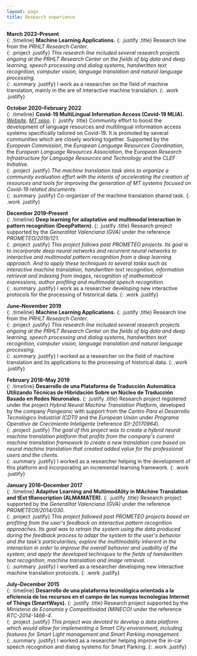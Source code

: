 ```yaml
---
layout: page
title: Research experience
---
```

**March 2022&ndash;Present** <br />
{: .timeline}
**Machine Learning Applications.**
{: .justify .title}
Research line from the *PRHLT Research Center*. <br />
{: .project .justify}
*This research line included several research projects ongoing at the PRHLT Research Center on the fields of big data and deep learning, speech processing and dialog systems, handwritten text recognition, computer vision, language translation and natural language processing.* <br />
{: .summary .justify}
I work as a researcher on the field of machine translation, mainly in the are of interactive machine translation.
{: .work .justify}


**October 2020&ndash;February 2022** <br />
{: .timeline}
**Covid-19 MultiLingual Information Access (Covid-19 MLIA).** *[Website](http://eval.covid19-mlia.eu/)*. *[MT repo](https://github.com/midobal/covid19mlia-mt-task)*.
{: .justify .title}
Community effort to boost the development of language resources and multilingual information access systems specifically tailored on Covid-19. It is promoted by several communities which are closely working together. Supported by the *European Commission*, the *European Language Resources Coordination*, the *European Language Resources Association*, the *European Research Infrastructure for Language Resources and Technology* and the *CLEF Initiative*.<br />
{: .project .justify}
*The machine translation task aims to organize a community evaluation effort with the intents of accelerating the creation of resources and tools for improving the generation of MT systems focused on Covid-19 related documents.* <br />
{: .summary .justify}
Co-organizer of the machine translation shared task.
{: .work .justify}

**December 2019&ndash;Present** <br />
{: .timeline}
**Deep learning for adaptative and multimodal Interaction in pattern recognition (DeepPattern).**
{: .justify .title}
Research project supported by the *Generalitat Valenciana (GVA)* under the reference *PROMETEO/2019/121*. <br />
{: .project .justify}
*This project follows past PROMETEO projects. Its goal is to incorporate deep neural networks and recurrent neural networks to interactive and multimodal pattern recognition from a deep learning approach. And to apply these techniques to several tasks such as interactive machine translation, handwritten text recognition, information retrieval and indexing from images, recognition of mathematical expressions, author profiling and multimodal speech recognition.* <br />
{: .summary .justify}
I work as a researcher developing new interactive protocols for the processing of historical data.
{: .work .justify}

**June&ndash;November 2019** <br />
{: .timeline}
**Machine Learning Applications.**
{: .justify .title}
Research line from the *PRHLT Research Center*. <br />
{: .project .justify}
*This research line included several research projects ongoing at the PRHLT Research Center on the fields of big data and deep learning, speech processing and dialog systems, handwritten text recognition, computer vision, language translation and natural language processing.* <br />
{: .summary .justify}
I worked as a researcher on the field of machine translation and its applications to the processing of historical data.
{: .work .justify}

**February 2018&ndash;May 2019** <br />
{: .timeline}
**Desarrollo de una Plataforma de Traducción Automática Utilizando Técnicas de Hibridación Sobre un Núcleo de Traducción Basado en Redes Neuronales.**
{: .justify .title}
Research project registered under the project *Hybrid Neural Machine Translation Platform*, developed by the company *Pangeanic* with support from the *Centro Para el Desarrollo Tecnológico Industrial (CDTI)* and the *European Union* under *Programa Operativo de Crecimiento Inteligente* (reference *IDI-20170964*). <br />
{: .project .justify}
*The goal of this project was to create a hybrid neural machine translation platform that profits from the company's current machine translation framework to create a new translation core based on neural machine translation that created added value for the professional users and the clients.* <br />
{: .summary .justify}
I worked as a researcher helping in the development of this platform and incorporating an incremental learning framework.
{: .work .justify}

**January 2016&ndash;December 2017** <br />
{: .timeline}
**Adaptive Learning and MultimodAlity in MAchine Translation and tExt tRanscription (ALMAMATER).**
{: .justify .title}
Research project supported by the *Generalitat Valenciana (GVA)* under the reference *PROMETEOII/2014/030*. <br />
{: .project .justify}
*This project followed past PROMETEO projects based on profiting from the user's feedback on interactive pattern recognition approaches. Its goal was to retrain the system using the data produced during the feedback process to adapt the system to the user's behavior and the task's particularities; explore the multimodality inherent in the interaction in order to improve the overall behavior and usability of the system; and apply the developed techniques to the fields of handwritten text recognition, machine translation and image retrieval.* <br />
{: .summary .justify}
I worked as a researcher developing new interactive machine translation protocols.
{: .work .justify}

**July&ndash;December 2015** <br />
{: .timeline}
**Desarrollo de una plataforma tecnológica orientada a la eficiencia de los recursos en el campo de las nuevas tecnologías Internet of Things (SmartWays).**
{: .justify .title}
Research project supported by the *Ministerio de Economía y Competitividad (MINECO)* under the reference *RTC-2014-1466-4*. <br />
{: .project .justify}
*This project was devoted to develop a data platform which would allow for implementing a Smart City environment, including features for Smart Light management and Smart Parking management.* <br />
{: .summary .justify}
I worked as a researcher helping improve the in-car speech recognition and dialog systems for Smart Parking.
{: .work .justify}
